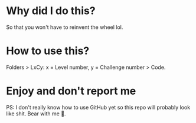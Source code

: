 <h1>Why did I do this?</h1>
So that you won't have to reinvent the wheel lol. 

<h1> How to use this?</h1>
Folders > LxCy: x = Level number, y = Challenge number > Code.

<h1> Enjoy and don't report me </h1>
PS: I don't really know how to use GitHub yet so this repo will probably look like shit. Bear with me 🥴.
